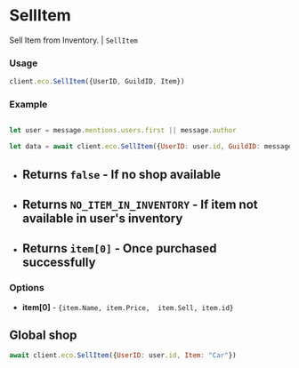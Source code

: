 # SellItem

Sell Item from Inventory. | `SellItem`

### Usage

```js
client.eco.SellItem({UserID, GuildID, Item}) 
```

### Example

```js

let user = message.mentions.users.first || message.author

let data = await client.eco.SellItem({UserID: user.id, GuildID: message.guild.id, Item: "Car"}) 
```

- ## Returns `false` - If no shop available 
- ## Returns `NO_ITEM_IN_INVENTORY` - If item not available in user's inventory
- ## Returns `item[0]` - Once purchased successfully 

### Options

- **item[0]** - `{item.Name, item.Price,  item.Sell, item.id}`

## Global shop

```js
await client.eco.SellItem({UserID: user.id, Item: "Car"}) 
```